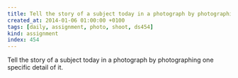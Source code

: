 ```yaml
---
title: Tell the story of a subject today in a photograph by photographing one specific detail of it.
created_at: 2014-01-06 01:00:00 +0100
tags: [daily, assignment, photo, shoot, ds454]
kind: assignment
index: 454
---
```


Tell the story of a subject today in a photograph by photographing one specific detail of it.
